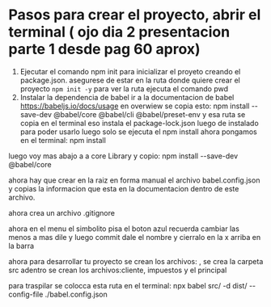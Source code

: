 # Pasos para crear el proyecto, abrir el terminal  ( ojo dia 2 presentacion parte 1 desde pag 60 aprox)
1. Ejecutar el comando npm init para inicializar el proyeto creando el package.json. asegurese de estar en la ruta donde quiere crear el proyecto 
`npm init -y`
para ver la ruta ejecuta el comando  pwd
2. Instalar la dependencia de babel ir a la documentacion de babel  https://babeljs.io/docs/usage
en overwiew se copia esto: npm install --save-dev @babel/core @babel/cli @babel/preset-env
y esa ruta se copia en el terminal
eso instala el package-lock.json
luego de instalado para poder usarlo luego solo se ejecuta el npm install
ahora pongamos en el terminal: npm install

luego voy mas abajo a a core Library y copio: npm install --save-dev @babel/core

ahora hay que crear en la raiz en forma manual el archivo babel.config.json
y copias la informacion que esta en la documentacion dentro de este archivo.

ahora crea un archivo .gitignore

ahora en el menu el simbolito pisa el boton azul recuerda cambiar las menos a mas dile y luego commit dale el nombre y cierralo en la x arriba en la barra

ahora para desarrollar tu proyecto se crean los archivos: , se crea la carpeta src adentro se crean los archivos:cliente, impuestos y el principal

para traspilar se colocca esta ruta en el terminal:
npx babel src/ -d dist/ --config-file ./babel.config.json






